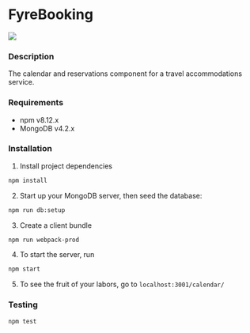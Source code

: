  # FyreBooking

![](https://i.giphy.com/media/p6GCEH7BRaEbpmozvU/source.gif)

### Description

The calendar and reservations component for a travel accommodations service. 

### Requirements

- npm v8.12.x
- MongoDB v4.2.x

### Installation

1. Install project dependencies
```sh
npm install
```

2. Start up your MongoDB server, then seed the database:
```sh
npm run db:setup
```

3. Create a client bundle
```sh
npm run webpack-prod
```

4. To start the server, run 
```sh
npm start
```

5. To see the fruit of your labors, go to `localhost:3001/calendar/`

### Testing

```sh
npm test
```
